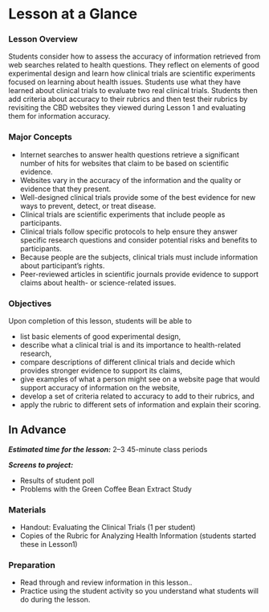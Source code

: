 # Lesson at a Glance

### Lesson Overview
Students consider how to assess the accuracy of information retrieved from web searches related to health questions. They reflect on elements of good experimental design and learn how clinical trials are scientific experiments focused on learning about health issues. Students use what they have learned about clinical trials to evaluate two real clinical trials. Students then add criteria about accuracy to their rubrics and then test their rubrics by revisiting the CBD websites they viewed during Lesson 1 and evaluating them for information accuracy.

### Major Concepts
- Internet searches to answer health questions retrieve a significant number of hits for websites that claim to be based on scientific evidence.
- Websites vary in the accuracy of the information and the quality or evidence that they present.
- Well-designed clinical trials provide some of the best evidence for new ways to prevent, detect, or treat disease.
- Clinical trials are scientific experiments that include people as participants.
- Clinical trials follow specific protocols to help ensure they answer specific research questions and consider potential risks and benefits to participants.
- Because people are the subjects, clinical trials must include information about participant’s rights.
- Peer-reviewed articles in scientific journals provide evidence to support claims about health- or science-related issues.

### Objectives
Upon completion of this lesson, students will be able to
- list basic elements of good experimental design,
- describe what a clinical trial is and its importance to health-related research,
- compare descriptions of different clinical trials and decide which provides stronger evidence to support its claims,
- give examples of what a person might see on a website page that would support accuracy of information on the website,
- develop a set of criteria related to accuracy to add to their rubrics, and
- apply the rubric to different sets of information and explain their scoring.
 
## In Advance

***Estimated time for the lesson:*** 2–3 45-minute class periods

***Screens to project:***

- Results of student poll
- Problems with the Green Coffee Bean Extract Study

### Materials
- Handout: Evaluating the Clinical Trials (1 per student)  
- Copies of the Rubric for Analyzing Health Information (students started these in Lesson1)

### Preparation
- Read through and review information in this lesson..
- Practice using the student activity so you understand what students will do during the lesson.

